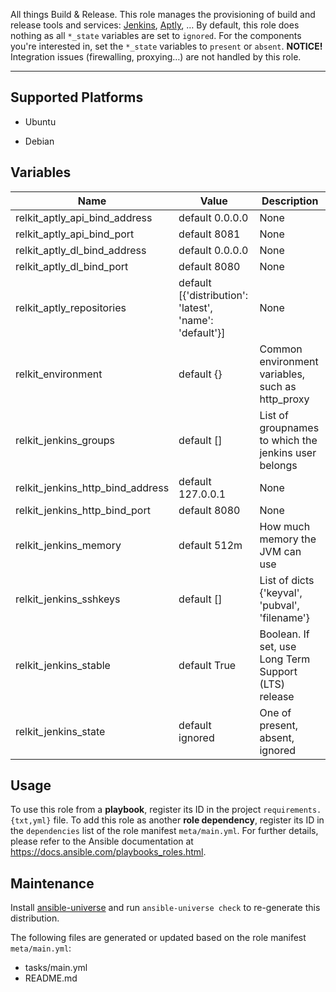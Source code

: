 
<!-- THIS IS A GENERATED FILE, DO NOT EDIT -->

All things Build & Release. This role manages the provisioning of build and release tools and services: [Jenkins](http://jenkins-ci.org), [Aptly](http://www.aptly.info), … By default, this role does nothing as all `*_state` variables are set to `ignored`. For the components you're interested in, set the `*_state` variables to `present` or `absent`. **NOTICE!** Integration issues (firewalling, proxying…) are not handled by this role.


* * *


## Supported Platforms

  * Ubuntu

  * Debian


## Variables

| Name | Value | Description |
|------|-------|-------------|
| relkit_aptly_api_bind_address | default 0.0.0.0 | None |
| relkit_aptly_api_bind_port | default 8081 | None |
| relkit_aptly_dl_bind_address | default 0.0.0.0 | None |
| relkit_aptly_dl_bind_port | default 8080 | None |
| relkit_aptly_repositories | default [{'distribution': 'latest', 'name': 'default'}] | None |
| relkit_environment | default {} | Common environment variables, such as http_proxy |
| relkit_jenkins_groups | default [] | List of groupnames to which the jenkins user belongs |
| relkit_jenkins_http_bind_address | default 127.0.0.1 | None |
| relkit_jenkins_http_bind_port | default 8080 | None |
| relkit_jenkins_memory | default 512m | How much memory the JVM can use |
| relkit_jenkins_sshkeys | default [] | List of dicts {'keyval', 'pubval', 'filename'} |
| relkit_jenkins_stable | default True | Boolean. If set, use Long Term Support (LTS) release |
| relkit_jenkins_state | default ignored | One of present, absent, ignored |



## Usage

To use this role from a **playbook**, 
register its ID in the project `requirements.{txt,yml}` file.
To add this role as another **role dependency**,
register its ID in the `dependencies` list of the role manifest `meta/main.yml`.
For further details,
please refer to the Ansible documentation at https://docs.ansible.com/playbooks_roles.html.


## Maintenance

Install [ansible-universe](https://github.com/fclaerho/ansible-universe)
and run `ansible-universe check` to re-generate this distribution.

The following files are generated or updated based on the role manifest `meta/main.yml`:
  * tasks/main.yml
  * README.md